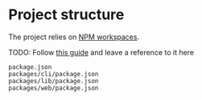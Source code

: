 # Project structure

The project relies on [NPM workspaces](https://docs.npmjs.com/cli/v7/using-npm/workspaces).

TODO: Follow [this guide](https://2ality.com/2021/07/simple-monorepos.html) and leave a reference to it here

```
package.json
packages/cli/package.json
packages/lib/package.json
packages/web/package.json
```
